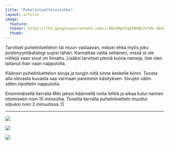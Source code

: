 ```yaml
---
title: "Puhelinluetteloviuhka"
layout: article
image:
  feature:
  teaser: https://lh3.googleusercontent.com/1-ANJ4MpGTq8IWhBw7nfde-4EmONANq68gVFqMz07aA=w245
  thumb:
---
```


Tarvitset puhelinluettelon tai muun vastaavan, miksei ehkä myös joku postimyyntikatalogi sopisi tähän. Kannattaa valita sellainen, missä ei ole niittejä vaan sivut on liimattu. Lisäksi tarvitset pieniä kuivia nameja, itse olen laitanut ihan vaan nappuloita.

Käänsin puhelinluettelon sivuja ja tungin niitä sinne keskelle kiinni. Tuosta alla olevasta kuvasta saa varmaan paremmin käsityksen. Sivujen väliin sitten ripottelin nappuloita.

Ensimmäisellä kerralla Miki jaksoi käännellä noita lehtiä ja aikaa kului namien etsimiseen noin 10 minuuttia. Toisella kerralla puhelinluettelo muuttui silpuksi noin 2 minuutissa :D

---

[![](https://lh3.googleusercontent.com/auVahgM8HcL0mA3uRoBQKlPbDURg-cjAJpzMZSfKmh8=w800)](https://lh3.googleusercontent.com/auVahgM8HcL0mA3uRoBQKlPbDURg-cjAJpzMZSfKmh8=s0)

[![](https://lh3.googleusercontent.com/tpe96-6Turu_I2W-80BjHPUmdIVYirnQocqeJGFeskQ=w800)](https://lh3.googleusercontent.com/tpe96-6Turu_I2W-80BjHPUmdIVYirnQocqeJGFeskQ=s0)

[![](https://lh3.googleusercontent.com/9vSY_h5uqfSscNaF_Brs4l4Rr9moGPjNEiOapGa8_ZU=w800)](https://lh3.googleusercontent.com/9vSY_h5uqfSscNaF_Brs4l4Rr9moGPjNEiOapGa8_ZU=s0)
